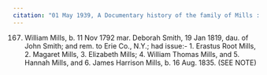 ```yaml
---
citation: "01 May 1939, A Documentary history of the family of Mills : descended from George Mills of Hempstead and Jamaica by Lewis D. Cook, p57, familysearch.org."
---
```

167. William Mills, b. 11 Nov 1792 mar. Deborah Smith, 19 Jan 1819, dau. of John Smith; and rem. to Erie Co., N.Y.; had issue:- 1. Erastus Root Mills, 2. Magaret Mills, 3. Elizabeth Mills; 4. William Thomas Mills, and 5. Hannah Mills, and 6. James Harrison Mills, b. 16 Aug. 1835. (SEE NOTE)
